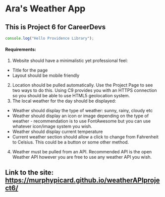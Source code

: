 # Ara's Weather App

## This is Project 6 for CareerDevs

```javascript
console.log("Hello Providence Library");
```

#### Requirements:

1. Website should have a minimalistic yet professional feel:
  * Title for the page
  * Layout should be mobile friendly
2. Location should be pulled automatically. Use the Project Page to see two ways to do this. Using C9 provides you with an HTTPS connection so you should be able to use HTML5 geolocation system.
3. The local weather for the day should be displayed:
  * Weather should display the type of weather: sunny, rainy, cloudy etc
  * Weather should display an icon or image depending on the type of weather - recommendation is to use FontAwesome but you can use whatever icon/image system you wish.
  * Weather should display current temperature
  * Current weather section should allow a click to change from Fahrenheit to Celsius. This could be a button or some other method.
4. Weather must be pulled from an API. Recommended API is the open Weather API however you are free to use any weather API you wish.





## Link to the site: https://murphypicard.github.io/weatherAPIproject6/
